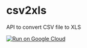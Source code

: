 # csv2xls
API to convert CSV file to XLS

[![Run on Google Cloud](https://deploy.cloud.run/button.svg)](https://deploy.cloud.run)